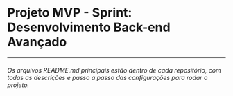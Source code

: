 # Projeto MVP - Sprint: Desenvolvimento Back-end Avançado
----

###### Os arquivos README.md principais estão dentro de cada repositório, com todas as descrições e passo a passo das configurações para rodar o projeto.

